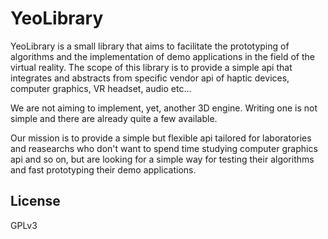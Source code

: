 # YeoLibrary

YeoLibrary is a small library that aims to facilitate the prototyping of algorithms and the implementation of demo applications in the field of the virtual reality.
The scope of this library is to provide a simple api that integrates and abstracts from specific vendor api of haptic devices, computer graphics, VR headset, audio etc...

We are not aiming to implement, yet, another 3D engine. Writing one is not simple and there are already quite a few available.

Our mission is to provide a simple but flexible api tailored
for laboratories and reasearchs who don't want to spend time studying computer graphics api and so on, but are looking for a simple way for testing their algorithms and fast prototyping their demo applications.

License
----
GPLv3


